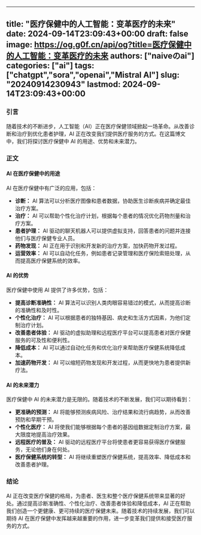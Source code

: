 
---
title: "医疗保健中的人工智能：变革医疗的未来"
date: 2024-09-14T23:09:43+00:00
draft: false
image: https://og.g0f.cn/api/og?title=医疗保健中的人工智能：变革医疗的未来
authors: ["naiveのai"]
categories: ["ai"]
tags: ["chatgpt","sora","openai","Mistral AI"]
slug: "20240914230943"
lastmod: 2024-09-14T23:09:43+00:00
---
### 引言

随着技术的不断进步，人工智能（AI）正在医疗保健领域掀起一场革命。从改善诊断和治疗到优化患者护理，AI 正在改变我们提供医疗服务的方式。在这篇博文中，我们将探讨医疗保健中 AI 的用途、优势和未来潜力。

### 正文

#### AI 在医疗保健中的用途

AI 在医疗保健中有广泛的应用，包括：

- **诊断：** AI 算法可以分析医疗图像和患者数据，协助医生诊断疾病并确定最佳治疗方案。
- **治疗：** AI 可以帮助个性化治疗计划，根据每个患者的情况优化药物剂量和治疗方案。
- **患者护理：** AI 驱动的聊天机器人可以提供虚拟支持，回答患者的问题并连接他们与医疗保健专业人员。
- **药物发现：** AI 正在用于识别和开发新的治疗方案，加快药物开发过程。
- **运营效率：** AI 可以自动化任务，例如患者记录管理和医疗保险索赔处理，从而提高医疗保健系统的效率。

#### AI 的优势

医疗保健中使用 AI 提供了许多优势，包括：

- **提高诊断准确性：** AI 算法可以识别人类肉眼容易错过的模式，从而提高诊断的准确性和及时性。
- **个性化治疗：** AI 可以根据患者的独特基因、病史和生活方式因素，为他们定制治疗计划。
- **改善患者体验：** AI 驱动的虚拟助理和远程医疗平台可以提高患者对医疗保健服务的可及性和便利性。
- **降低成本：** AI 可以通过自动化任务和优化治疗来帮助医疗保健系统降低成本。
- **加速药物开发：** AI 可以缩短药物发现和开发过程，从而更快地为患者提供新疗法。

#### AI 的未来潜力

医疗保健中 AI 的未来潜力是无限的。随着技术的不断发展，我们可以期待看到：

- **更准确的预测：** AI 将能够预测疾病风险、治疗结果和流行病趋势，从而改善预防和早期干预。
- **个性化医疗：** AI 将使我们能够根据每个患者的基因组数据定制治疗方案，最大限度地提高治疗效果。
- **远程医疗的普及：** AI 驱动的远程医疗平台将使患者更容易获得医疗保健服务，无论他们身在何处。
- **医疗保健系统的转型：** AI 将继续重塑医疗保健系统，提高效率、降低成本和改善患者护理。

### 结论

AI 正在改变医疗保健的格局，为患者、医生和整个医疗保健系统带来显著的好处。通过提高诊断准确性、个性化治疗、改善患者体验和降低成本，AI 正在帮助我们创造一个更健康、更可持续的医疗保健未来。随着技术的持续发展，我们可以期待 AI 在医疗保健中发挥越来越重要的作用，进一步变革我们提供和接受医疗服务的方式。